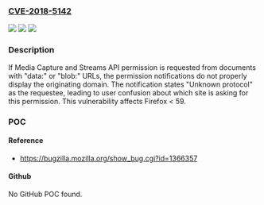 ### [CVE-2018-5142](https://cve.mitre.org/cgi-bin/cvename.cgi?name=CVE-2018-5142)
![](https://img.shields.io/static/v1?label=Product&message=Firefox&color=blue)
![](https://img.shields.io/static/v1?label=Version&message=%3C%2059%20&color=brighgreen)
![](https://img.shields.io/static/v1?label=Vulnerability&message=Media%20Capture%20and%20Streams%20API%20permissions%20display%20incorrect%20origin%20with%20data%3A%20and%20blob%3A%20URLs&color=brighgreen)

### Description

If Media Capture and Streams API permission is requested from documents with "data:" or "blob:" URLs, the permission notifications do not properly display the originating domain. The notification states "Unknown protocol" as the requestee, leading to user confusion about which site is asking for this permission. This vulnerability affects Firefox < 59.

### POC

#### Reference
- https://bugzilla.mozilla.org/show_bug.cgi?id=1366357

#### Github
No GitHub POC found.

